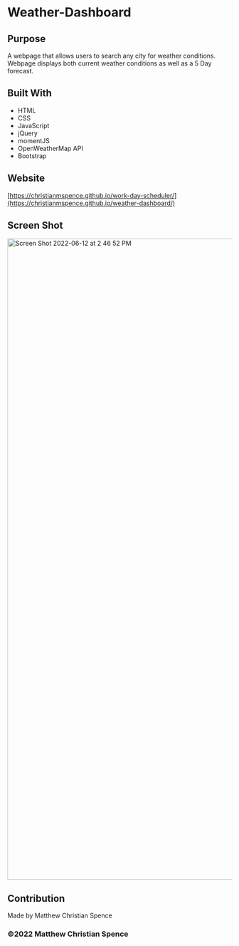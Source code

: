 # Weather-Dashboard

## Purpose
A webpage that allows users to search any city for weather conditions. 
Webpage displays both current weather conditions as well as a 5 Day forecast. 

## Built With
* HTML
* CSS
* JavaScript
* jQuery
* momentJS
* OpenWeatherMap API
* Bootstrap

## Website
[https://christianmspence.github.io/work-day-scheduler/](https://christianmspence.github.io/weather-dashboard/)

## Screen Shot
<img width="1440" alt="Screen Shot 2022-06-12 at 2 46 52 PM" src="https://user-images.githubusercontent.com/103942566/173248587-1e8bf654-c3e2-4c89-bd41-293d7972db27.png">



## Contribution
Made by Matthew Christian Spence

### ©2022 Matthew Christian Spence 

